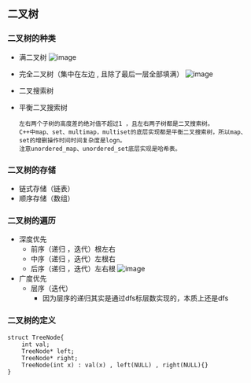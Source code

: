 ## 二叉树
### 二叉树的种类
- 满二叉树
    ![image](https://github.com/user-attachments/assets/8f4a25c3-6ecb-452d-9f06-20db0499cc23)
- 完全二叉树（集中在左边 , 且除了最后一层全部填满）
    ![image](https://github.com/user-attachments/assets/c5f420c8-02cc-40d8-a00f-ed450332855f)
- 二叉搜索树
- 平衡二叉搜索树
  
      左右两个子树的高度差的绝对值不超过1 ，且左右两子树都是二叉搜索树。
      C++中map、set、multimap，multiset的底层实现都是平衡二叉搜索树，所以map、set的增删操作时间时间复杂度是logn。
      注意unordered_map、unordered_set底层实现是哈希表。
### 二叉树的存储
- 链式存储（链表）
- 顺序存储（数组）
### 二叉树的遍历
- 深度优先
    - 前序（递归 ，迭代）根左右
    - 中序（递归 ，迭代）左根右
    - 后序（递归 ，迭代）左右根
      ![image](https://github.com/user-attachments/assets/875062bf-be7c-48e3-b77a-cbe44e00c7f1)
- 广度优先
    - 层序（迭代）
        - 因为层序的递归其实是通过dfs标层数实现的，本质上还是dfs
### 二叉树的定义
```
struct TreeNode{
    int val;
    TreeNode* left;
    TreeNode* right;
    TreeNode(int x) : val(x) , left(NULL) , right(NULL){}
}
```


